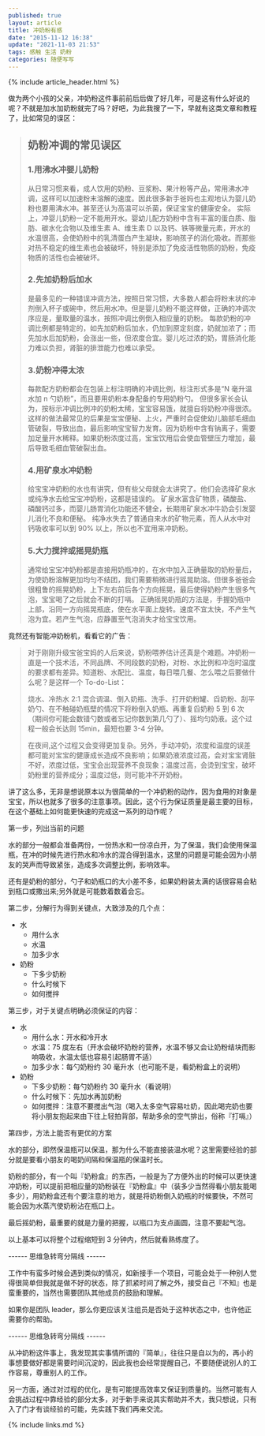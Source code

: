 ```yaml
---
published: true
layout: article
title: 冲奶粉有感
date: "2015-11-12 16:38"
update: "2021-11-03 21:53"
tags: 感触 生活 奶粉
categories: 随便写写
---
```


{% include article_header.html %}

做为两个小孩的父亲，冲奶粉这件事前前后后做了好几年，可是这有什么好说的呢？不就是加水加奶粉就完了吗？好吧，为此我搜了一下，早就有这类文章和教程了，比如常见的误区：

> ## 奶粉冲调的常见误区
>
> ### 1.用沸水冲婴儿奶粉
>
> 从日常习惯来看，成人饮用的奶粉、豆浆粉、果汁粉等产品，常用沸水冲调，这样可以加速粉末溶解的速度。因此很多新手爸妈也主观地认为婴儿奶粉也要用沸水冲。甚至还认为高温可以杀菌，保证宝宝的健康安全。
> 实际上，冲婴儿奶粉一定不能用开水。婴幼儿配方奶粉中含有丰富的蛋白质、脂肪、碳水化合物以及维生素 A、维生素 D 以及钙、铁等微量元素，开水的水温很高，会使奶粉中的乳清蛋白产生凝块，影响孩子的消化吸收。而那些对热不稳定的维生素也会被破坏，特别是添加了免疫活性物质的奶粉，免疫物质的活性也会被破坏。
>
> ### 2.先加奶粉后加水
>
> 是最多见的一种错误冲调方法，按照日常习惯，大多数人都会将粉末状的冲剂倒入杯子或碗中，然后用水冲。但是婴儿奶粉不能这样做，正确的冲调次序应是，量取量的温水，按照冲调比例倒入相应量的奶粉。
> 每款奶粉的冲调比例都是特定的，如先加奶粉后加水，仍加到原定刻度，奶就加浓了；而先加水后加奶粉，会涨出一些，但浓度合宜。婴儿吃过浓的奶，胃肠消化能力难以负担，肾脏的排泄能力也难以承受。
>
> ### 3.奶粉冲得太浓
>
> 每款配方奶粉都会在包装上标注明确的冲调比例，标注形式多是“N 毫升温水加 n 勺奶粉”，而且要用奶粉本身配备的专用奶粉勺。
> 但很多家长会认为，按标示冲调比例冲的奶粉太稀，宝宝容易饿，就擅自将奶粉冲得很浓。这样的做法最常见的后果是宝宝便秘、上火，严重时会促使幼儿脑部毛细血管破裂，导致出血，最后影响宝宝智力发育。因为奶粉中含有钠离子，需要加足量开水稀释。如果奶粉浓度过高，宝宝饮用后会使血管壁压力增加，最后导致毛细血管破裂出血。
>
> ### 4.用矿泉水冲奶粉
>
> 给宝宝冲奶粉的水也有讲究，但有些父母就会太讲究了。他们会选择矿泉水或纯净水去给宝宝冲奶粉，这都是错误的。
> 矿泉水富含矿物质，磷酸盐、磷酸钙过多，而婴儿肠胃消化功能还不健全，长期用矿泉水冲牛奶会引发婴儿消化不良和便秘。
> 纯净水失去了普通自来水的矿物元素，而人从水中对钙吸收率可以到 90% 以上，所以也不宜用来冲奶粉。
>
> ### 5.大力搅拌或摇晃奶瓶
>
> 通常给宝宝冲奶粉都是直接用奶瓶冲的，在水中加入正确量取的奶粉量后，为使奶粉溶解更加均匀不结团，我们需要稍微进行摇晃助溶。但很多爸爸会很粗鲁的摇晃奶粉，上下左右前后各个方向摇晃，最后使得奶粉产生很多气泡，宝宝喝了之后就会不断的打嗝。
> 正确摇晃奶瓶的方法是，手握奶瓶中上部，沿同一方向摇晃瓶底，使在水平面上旋转。速度不宜太快，不产生气泡为宜。若产生气泡，应静置至气泡消失才给宝宝饮用。

竟然还有智能冲奶粉机，看看它的广告：

> 对于刚刚升级宝爸宝妈的人后来说，奶粉喂养估计还真是个难题。冲奶粉一直是一个技术活，不同品牌、不同段数的奶粉，对粉、水比例和冲泡时温度的要求都有差异。知道粉、水配比、温度，每日喂几餐、怎么喂之后要做什么呢？是这样一个 To-do-List：
>
> 烧水、冷热水 2:1 混合调温、倒入奶瓶、洗手、打开奶粉罐、舀奶粉、刮平奶勺、在不触碰奶瓶壁的情况下将粉倒入奶瓶、再重复舀奶粉 5 到 6 次（期间你可能会数错勺数或者忘记你数到第几勺了）、摇均匀奶液。这个过程一般会长达则 15min，最短也要 3-4 分钟。
>
> 在夜间,这个过程又会变得更加复杂。另外，手动冲奶，浓度和温度的误差都可能对宝宝的健康成长造成不良影响；如果奶液浓度过高，会对宝宝肾脏不好，浓度过低，宝宝会出现营养不良现象；温度过高，会烫到宝宝，破坏奶粉里的营养成分；温度过低，则可能冲不开奶粉。

讲了这么多，无非是想说原本以为很简单的一个冲奶粉的动作，因为食用的对象是宝宝，所以也就多了很多的注意事项。因此，这个行为保证质量是最主要的目标，在这个基础上如何能更快速的完成这一系列的动作呢？

第一步，列出当前的问题

水的部分一般都会准备两份，一份热水和一份凉白开，为了保温，我们会使用保温瓶，在冲的时候先进行热水和冷水的混合得到温水，这里的问题是可能会因为小朋友的哭声而导致紧张，造成多次调整比例，影响效率。

还有是奶粉的部分，勺子和奶瓶口的大小差不多，如果奶粉装太满的话很容易会粘到瓶口或撒出来;另外就是可能数着数着会忘。

第二步，分解行为得到关键点，大致涉及的几个点：

- 水
  - 用什么水
  - 水温
  - 加多少水
- 奶粉
  - 下多少奶粉
  - 什么时候下
  - 如何搅拌

第三步，对于关键点明确必须保证的内容：

- 水
  - 用什么水：开水和冷开水
  - 水温：75 度左右（开水会破坏奶粉的营养，水温不够又会让奶粉结块而影响吸收，水温太低也容易引起肠胃不适）
  - 加多少水：每勺奶粉约 30 毫升水（也可能不是，看奶粉盒上的说明）
- 奶粉
  - 下多少奶粉：每勺奶粉约 30 毫升水（看说明）
  - 什么时候下：先加水再加奶粉
  - 如何搅拌：注意不要搅出气泡（喝入太多空气容易吐奶，因此喝完奶也要将小朋友抱起来由下往上轻拍背部，帮助多余的空气排出，俗称『打嗝』）

第四步，方法上能否有更优的方案

水的部分，即然保温瓶可以保温，那为什么不能直接装温水呢？这里需要经验的部分就是要看小朋友的喝奶间隔和保温瓶的保温时长。

奶粉的部分，有一个叫『奶粉盒』的东西，一般是为了方便外出的时候可以更快速冲奶粉，可以提前把相应量的奶粉装在『奶粉盒』中（装多少当然得看小朋友能喝多少），用奶粉盒还有个要注意的地方，就是将奶粉倒入奶瓶的时候要快，不然可能会因为水蒸汽使奶粉沾在瓶口上。

最后摇奶粉，最重要的就是力量的把握，以瓶口为支点画圆，注意不要起气泡。

以上基本可以将整个过程缩短到 3 分钟内，然后就看熟练度了。

------ 思维急转弯分隔线 ------

工作中有蛮多时候会遇到类似的情况，如新接手一个项目，可能会处于一种别人觉得很简单但我就是做不好的状态，除了抓紧时间了解之外，接受自己『不知』也是蛮重要的，当然也需要团队其他成员的鼓励和理解。

如果你是团队 leader，那么你更应该关注组员是否处于这种状态之中，也许他正需要你的帮助。

------ 思维急转弯分隔线 ------

从冲奶粉这件事上，我发现其实事情所谓的『简单』，往往只是自以为的，再小的事想要做好都是需要时间沉淀的，因此我也会经常提醒自己，不要随便说别人的工作容易，尊重别人的工作。

另一方面，通过对过程的优化，是有可能提高效率又保证到质量的。当然可能有人会挑战过程中靠经验的部分太多，对于新手来说其实帮助并不大，我只想说，只有入了门才有谈经验的可能，先实践下我们再来交流。

{% include links.md %}